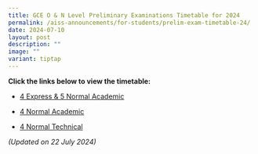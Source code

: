 ```yaml
---
title: GCE O & N Level Preliminary Examinations Timetable for 2024
permalink: /aiss-announcements/for-students/prelim-exam-timetable-24/
date: 2024-07-10
layout: post
description: ""
image: ""
variant: tiptap
---
```

<p><strong>Click the links below to view the timetable:</strong>
</p>
<ul data-tight="true" class="tight">
<li>
<p><a href="/files/Timetable/2024 Prelim Sem 2/AISS_2024_Prelims_4E5N.pdf" rel="noopener noreferrer nofollow" target="_blank">4 Express &amp; 5 Normal Academic</a>
</p>
</li>
<li>
<p><a href="/files/Timetable/2024 Prelim Sem 2/AISS_2024_Prelims_NA.pdf" rel="noopener noreferrer nofollow" target="_blank">4 Normal Academic</a>
</p>
</li>
<li>
<p><a href="/files/Timetable/2024 Prelim Sem 2/AISS_2024_Prelims_NT.pdf" rel="noopener noreferrer nofollow" target="_blank">4 Normal Technical</a>
</p>
</li>
</ul>
<p><em>(Updated on 22 July 2024)</em>
</p>